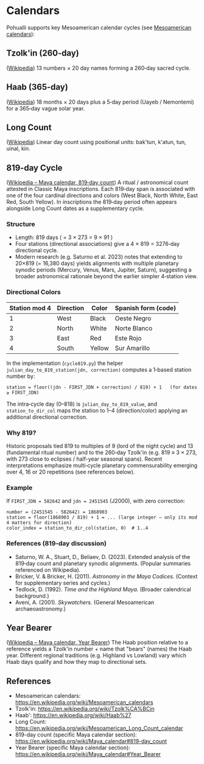 # Calendars

Pohualli supports key Mesoamerican calendar cycles (see [Mesoamerican calendars](https://en.wikipedia.org/wiki/Mesoamerican_calendars)):

## Tzolk'in (260-day)
([Wikipedia](https://en.wikipedia.org/wiki/Tzolk%CA%BCin)) 13 numbers × 20 day names forming a 260‑day sacred cycle.

## Haab (365-day)
([Wikipedia](https://en.wikipedia.org/wiki/Haab%27)) 18 months × 20 days plus a 5‑day period (Uayeb / Nemontemi) for a 365‑day vague solar year.

## Long Count
([Wikipedia](https://en.wikipedia.org/wiki/Mesoamerican_Long_Count_calendar)) Linear day count using positional units: bak'tun, k'atun, tun, uinal, kin.

## 819-day Cycle
([Wikipedia – Maya calendar, 819‑day count](https://en.wikipedia.org/wiki/Maya_calendar#819-day_count)) A ritual / astronomical count attested in Classic Maya inscriptions. Each 819‑day span is associated with one of the four cardinal directions and colors (West Black, North White, East Red, South Yellow). In inscriptions the 819‑day period often appears alongside Long Count dates as a supplementary cycle.

### Structure
* Length: 819 days ( = 3 × 273 = 9 × 91 )
* Four stations (directional associations) give a 4 × 819 = 3276‑day directional cycle.
* Modern research (e.g. Saturno et al. 2023) notes that extending to 20×819 (= 16,380 days) yields alignments with multiple planetary synodic periods (Mercury, Venus, Mars, Jupiter, Saturn), suggesting a broader astronomical rationale beyond the earlier simpler 4‑station view.

### Directional Colors
| Station mod 4 | Direction | Color  | Spanish form (code) |
|---------------|-----------|--------|---------------------|
| 1             | West      | Black  | Oeste Negro         |
| 2             | North     | White  | Norte Blanco        |
| 3             | East      | Red    | Este Rojo           |
| 4             | South     | Yellow | Sur Amarillo        |

In the implementation (`cycle819.py`) the helper `julian_day_to_819_station(jdn, correction)` computes a 1‑based station number by:
```
station = floor((jdn - FIRST_JDN + correction) / 819) + 1   (for dates ≥ FIRST_JDN)
```
The intra‑cycle day (0–818) is `julian_day_to_819_value`, and `station_to_dir_col` maps the station to 1–4 (direction/color) applying an additional directional correction.

### Why 819?
Historic proposals tied 819 to multiples of 9 (lord of the night cycle) and 13 (fundamental ritual number) and to the 260‑day Tzolk'in (e.g. 819 ≡ 3 × 273, with 273 close to eclipses / half-year seasonal spans). Recent interpretations emphasize multi‑cycle planetary commensurability emerging over 4, 16 or 20 repetitions (see references below).

### Example
If `FIRST_JDN = 582642` and `jdn = 2451545` (J2000), with zero correction:
```
number = (2451545 - 582642) = 1868903
station = floor(1868903 / 819) + 1 = ... (large integer — only its mod 4 matters for direction)
color_index = station_to_dir_col(station, 0)  # 1..4
```

### References (819‑day discussion)
* Saturno, W. A., Stuart, D., Beliaev, D. (2023). Extended analysis of the 819‑day count and planetary synodic alignments. (Popular summaries referenced on Wikipedia).
* Bricker, V. & Bricker, H. (2011). *Astronomy in the Maya Codices.* (Context for supplementary series and cycles.)
* Tedlock, D. (1992). *Time and the Highland Maya.* (Broader calendrical background.)
* Aveni, A. (2001). *Skywatchers.* (General Mesoamerican archaeoastronomy.)


## Year Bearer
([Wikipedia – Maya calendar, Year Bearer](https://en.wikipedia.org/wiki/Maya_calendar#Year_Bearer)) The Haab position relative to a reference yields a Tzolk'in number + name that "bears" (names) the Haab year. Different regional traditions (e.g. Highland vs Lowland) vary which Haab days qualify and how they map to directional sets.

## References

- Mesoamerican calendars: https://en.wikipedia.org/wiki/Mesoamerican_calendars
- Tzolk'in: https://en.wikipedia.org/wiki/Tzolk%CA%BCin
- Haab': https://en.wikipedia.org/wiki/Haab%27
- Long Count: https://en.wikipedia.org/wiki/Mesoamerican_Long_Count_calendar
- 819-day count (specific Maya calendar section): https://en.wikipedia.org/wiki/Maya_calendar#819-day_count
- Year Bearer (specific Maya calendar section): https://en.wikipedia.org/wiki/Maya_calendar#Year_Bearer
